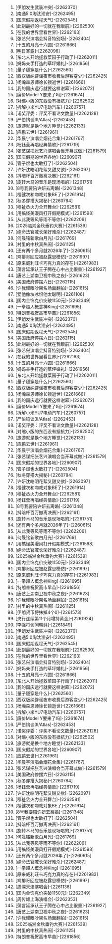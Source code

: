 
1. [伊朗发生武装冲突]-[2262370]
1. [南通5:0淘汰淮安]-[2262495]
1. [国庆假期返程天气]-[2262545]
1. [此刻最好的一切就在我眼前]-[2262530]
1. [在我的世界里看世界]-[2262163]
1. [张艺兴演唱会抖音特别场]-[2262404]
1. [十五的月亮十六圆]-[2261866]
1. [明日寒露]-[2262096]
1. [东北人开始拯救菜园子行动了]-[2262011]
1. [妈妈亲手打造的草坪婚礼]-[2261956]
1. [量子隧穿是什么]-[2262560]
1. [西双版纳辟谣夜市收费后游客变少]-[2262425]
1. [杨瀚森恩师徐长锁逝世]-[2261666]
1. [我的国庆远行就要这样谢幕]-[2262072]
1. [廉价Model Y要来了吗]-[2261674]
1. [对缩小版的东西没有抵抗力]-[2262502]
1. [拆解小米YU7电动汽车]-[2260757]
1. [诺奖评委：评奖不看论文数量]-[2262128]
1. [严伯钧谈3I/Atlas]-[2262453]
1. [旅游就是换个地方睡觉]-[2262133]
1. [应鹏去世]-[2261961]
1. [华晨宇演唱会烟花合集]-[2261767]
1. [杨钰莹再唱经典情歌]-[2261719]
1. [张艺谋把张艺兴演唱会当开幕式做]-[2261579]
1. [国庆假期的世界各地]-[2260907]
1. [管子煜也太敢打了]-[2262504]
1. [许妍沈皓明花絮又甜又欲]-[2262097]
1. [抖暗杯百万撤离决赛]-[2262161]
1. [旋转木马的音乐是现场唱的]-[2261751]
1. [8号我要陪许妍去离婚]-[2261348]
1. [檀健次和吻戏对象BE了]-[2261914]
1. [秋冬穿搭大揭秘]-[2260784]
1. [穆祉丞火力全开舞台]-[2262581]
1. [用搞怪美漫风打开假期模式]-[2261598]
1. [从此我等风等雨不等你]-[2262206]
1. [2025临湘金秋垂钓大赛]-[2261539]
1. [绝命法官戚长荣好难杀]-[2262487]
1. [何晟铭新歌白月光]-[2261769]
1. [村里的中秋真热闹]-[2261125]
1. [还有两个多月就2026年了]-[2260615]
1. [鸡排哥回应被赵露思模仿]-[2261997]
1. [原来威利旺卡巧克力真的存在]-[2261983]
1. [蒲言延承认王子腾在心中占比很重]-[2261927]
1. [唐艺上湖南卫视中秋之夜]-[2261623]
1. [美国政府停摆六日]-[2262115]
1. [许我耀眼吵架名场面翻拍]-[2261615]
1. [爱他像块冰恨他太聪明]-[2261106]
1. [国内金饰克价突破1150元]-[2262349]
1. [一拳超人概念神King]-[2261695]
1. [特朗普祝贺高市早苗]-[2261856]
1. [伊朗发生武装冲突]-[2262370]
1. [南通5:0淘汰淮安]-[2262495]
1. [国庆假期返程天气]-[2262545]
1. [美国政府停摆六日]-[2262115]
1. [此刻最好的一切就在我眼前]-[2262530]
1. [张艺兴演唱会抖音特别场]-[2262404]
1. [在我的世界里看世界]-[2262163]
1. [十五的月亮十六圆]-[2261866]
1. [妈妈亲手打造的草坪婚礼]-[2261956]
1. [东北人开始拯救菜园子行动了]-[2262011]
1. [量子隧穿是什么]-[2262560]
1. [西双版纳辟谣夜市收费后游客变少]-[2262425]
1. [杨瀚森恩师徐长锁逝世]-[2261666]
1. [我的国庆远行就要这样谢幕]-[2262072]
1. [廉价Model Y要来了吗]-[2261674]
1. [拆解小米YU7电动汽车]-[2260757]
1. [严伯钧谈3I/Atlas]-[2262453]
1. [诺奖评委：评奖不看论文数量]-[2262128]
1. [对缩小版的东西没有抵抗力]-[2262502]
1. [旅游就是换个地方睡觉]-[2262133]
1. [应鹏去世]-[2261961]
1. [华晨宇演唱会烟花合集]-[2261767]
1. [张艺谋把张艺兴演唱会当开幕式做]-[2261579]
1. [国庆假期的世界各地]-[2260907]
1. [管子煜也太敢打了]-[2262504]
1. [秋冬穿搭大揭秘]-[2260784]
1. [许妍沈皓明花絮又甜又欲]-[2262097]
1. [檀健次和吻戏对象BE了]-[2261914]
1. [穆祉丞火力全开舞台]-[2262581]
1. [杨钰莹再唱经典情歌]-[2261719]
1. [8号我要陪许妍去离婚]-[2261348]
1. [抖暗杯百万撤离决赛]-[2262161]
1. [旋转木马的音乐是现场唱的]-[2261751]
1. [还有两个多月就2026年了]-[2260615]
1. [从此我等风等雨不等你]-[2262206]
1. [何晟铭新歌白月光]-[2261769]
1. [用搞怪美漫风打开假期模式]-[2261598]
1. [绝命法官戚长荣好难杀]-[2262487]
1. [2025临湘金秋垂钓大赛]-[2261539]
1. [国内金饰克价突破1150元]-[2262349]
1. [鸡排哥回应被赵露思模仿]-[2261997]
1. [原来威利旺卡巧克力真的存在]-[2261983]
1. [一拳超人概念神King]-[2261695]
1. [特朗普祝贺高市早苗]-[2261856]
1. [唐艺上湖南卫视中秋之夜]-[2261623]
1. [许我耀眼吵架名场面翻拍]-[2261615]
1. [村里的中秋真热闹]-[2261125]
1. [伊朗货币将抹掉4个0]-[2261573]
1. [央行连续第11个月增持黄金]-[2261924]
1. [李强将访问朝鲜]-[2261849]
1. [伊朗发生武装冲突]-[2262370]
1. [南通5:0淘汰淮安]-[2262495]
1. [国庆假期返程天气]-[2262545]
1. [此刻最好的一切就在我眼前]-[2262530]
1. [在我的世界里看世界]-[2262163]
1. [张艺兴演唱会抖音特别场]-[2262404]
1. [妈妈亲手打造的草坪婚礼]-[2261956]
1. [十五的月亮十六圆]-[2261866]
1. [东北人开始拯救菜园子行动了]-[2262011]
1. [我的国庆远行就要这样谢幕]-[2262072]
1. [量子隧穿是什么]-[2262560]
1. [西双版纳辟谣夜市收费后游客变少]-[2262425]
1. [杨瀚森恩师徐长锁逝世]-[2261666]
1. [拆解小米YU7电动汽车]-[2260757]
1. [廉价Model Y要来了吗]-[2261674]
1. [严伯钧谈3I/Atlas]-[2262453]
1. [诺奖评委：评奖不看论文数量]-[2262128]
1. [对缩小版的东西没有抵抗力]-[2262502]
1. [旅游就是换个地方睡觉]-[2262133]
1. [国庆假期的世界各地]-[2260907]
1. [应鹏去世]-[2261961]
1. [华晨宇演唱会烟花合集]-[2261767]
1. [张艺谋把张艺兴演唱会当开幕式做]-[2261579]
1. [美国政府停摆六日]-[2262115]
1. [秋冬穿搭大揭秘]-[2260784]
1. [杨钰莹再唱经典情歌]-[2261719]
1. [许妍沈皓明花絮又甜又欲]-[2262097]
1. [穆祉丞火力全开舞台]-[2262581]
1. [檀健次和吻戏对象BE了]-[2261914]
1. [8号我要陪许妍去离婚]-[2261348]
1. [管子煜也太敢打了]-[2262504]
1. [抖暗杯百万撤离决赛]-[2262161]
1. [旋转木马的音乐是现场唱的]-[2261751]
1. [何晟铭新歌白月光]-[2261769]
1. [从此我等风等雨不等你]-[2262206]
1. [用搞怪美漫风打开假期模式]-[2261598]
1. [还有两个多月就2026年了]-[2260615]
1. [绝命法官戚长荣好难杀]-[2262487]
1. [一拳超人概念神King]-[2261695]
1. [原来威利旺卡巧克力真的存在]-[2261983]
1. [鸡排哥回应被赵露思模仿]-[2261997]
1. [周深天津演唱会]-[2261136]
1. [国内金饰克价突破1150元]-[2262349]
1. [周传雄上海演唱会]-[2262353]
1. [蒲言延承认王子腾在心中占比很重]-[2261927]
1. [唐艺上湖南卫视中秋之夜]-[2261623]
1. [许我耀眼吵架名场面翻拍]-[2261615]
1. [2025临湘金秋垂钓大赛]-[2261539]
1. [村里的中秋真热闹]-[2261125]
1. [特朗普祝贺高市早苗]-[2261856]
